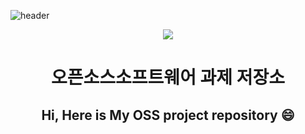 ![header](https://capsule-render.vercel.app/api?type=venom&color=timeGradient&text=%20OSS%20&animation=twinkling&fontSize=35&fontColor=black&height=250)
<div align=center>

<a href="https://hits.seeyoufarm.com"><img src="https://hits.seeyoufarm.com/api/count/incr/badge.svg?url=https%3A%2F%2Fgithub.com%2Fgjbae1212%2Fhit-counter&count_bg=%23CA9EF3&title_bg=%23009EFF&icon=mixcloud.svg&icon_color=%23FFFFFF&title=viewer&edge_flat=true"/></a>
# 오픈소스소프트웨어 과제 저장소
## Hi, Here is My OSS project repository 😄

</div>

